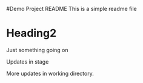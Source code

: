 #Demo Project README
This is a simple readme file

# Heading2
Just something going on
	
Updates in stage
	
More updates in working directory.
